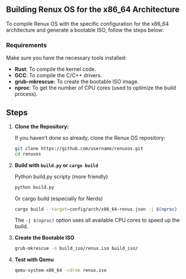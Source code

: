 ## Building Renux OS for the x86_64 Architecture

To compile Renux OS with the specific configuration for the x86_64 architecture and generate a bootable ISO, follow the steps below:

### Requirements

Make sure you have the necessary tools installed:

- **Rust**: To compile the kernel code.
- **GCC**: To compile the C/C++ drivers.
- **grub-mkrescue**: To create the bootable ISO image.
- **nproc**: To get the number of CPU cores (used to optimize the build process).
## Steps

1. **Clone the Repository:**

   If you haven’t done so already, clone the Renux OS repository:

   ```bash
   git clone https://github.com/username/renuxos.git
   cd renuxos
   ```
2. **Build with `build.py` or `cargo build`**
   
   Python build.py scripty (more friendly)
   ```bash
   python build.py
   ```
   Or cargo build (especially for Nerds)
   ```bash
   cargo build --target=config/arch/x86_64-renux.json -j $(nproc)
   ```
   The `-j $(nproc)` option uses all available CPU cores to speed up the build.

4. **Create the Bootable ISO**
   ```bash
   grub-mkrescue -o build_iso/renux.iso build_iso/
   ```
5. **Test with Qemu**
   ```bash
   qemu-system-x86_64 -cdrom renux.iso
   ```
